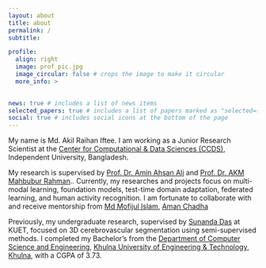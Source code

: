 ```yaml
---
layout: about
title: about
permalink: /
subtitle: 

profile:
  align: right
  image: prof_pic.jpg
  image_circular: false # crops the image to make it circular
  more_info: >
    

news: true # includes a list of news items
selected_papers: true # includes a list of papers marked as "selected={true}"
social: true # includes social icons at the bottom of the page
---
```


My name is Md. Akil Raihan Iftee. I am working as a Junior Research Scientist at the [Center for Computational & Data Sciences (CCDS)](https://ccds.ai), Independent University, Bangladesh. 

My research is supervised by [Prof. Dr. Amin Ahsan Ali](http://iub.ac.bd/academics/departments/cse/faculty-and-staff/aminali) and [Prof. Dr. AKM Mahbubur Rahman](http://iub.ac.bd/academics/departments/cse/faculty-and-staff/akmmrahman).. Currently, my researches and projects focus on multi-modal learning, foundation models, test-time domain adaptation, federated learning, and human activity recognition. I am fortunate to collaborate with and receive mentorship from [Md Mofijul Islam](https://mmiakashs.github.io/), [Aman Chadha](https://www.aman.info/)

Previously, my undergraduate research, supervised by [Sunanda Das](https://scholar.google.com/citations?user=1OPbHxwAAAAJ&hl=en) at KUET, focused on 3D cerebrovascular segmentation using semi-supervised methods. I completed my Bachelor’s from the [Department of Computer Science and Engineering](https://www.kuet.ac.bd/dept/cse), [Khulna University of Engineering & Technology, Khulna](https://www.kuet.ac.bd/), with a CGPA of 3.73.


